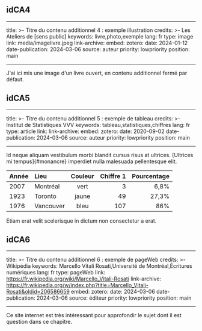 ## idCA4

---
title: >-
   Titre du contenu additionnel 4 : exemple illustration
credits: >-
   Les Ateliers de [sens public]
keywords: livre,photo,exemple
lang: fr
type: image
link: media/imagelivre.jpeg
link-archive:
embed:
zotero:
date: 2024-01-12
date-publication: 2024-03-06
source: auteur
priority: lowpriority
position: main

---

J'ai ici mis une image d'un livre ouvert, en contenu additionnel fermé par défaut.



## idCA5

---
title: >-
   Titre du contenu additionnel 5 : exemple de tableau
credits: >-
   Institut de Statistiques VVV
keywords: tableau,statistiques,chiffres
lang: fr
type: article
link:
link-archive:
embed:
zotero:
date: 2020-09-02
date-publication: 2024-03-06
source: auteur
priority: lowpriority
position: main

---

Id neque aliquam vestibulum morbi blandit cursus risus at ultrices. [Ultrices mi tempus]{#monancre} imperdiet nulla malesuada pellentesque elit.

|Année|Lieu|Couleur|Chiffre 1|Pourcentage|
|:--|:--|:-:|-:|--:|
|2007|Montréal|vert|3|6,8%|
|1923|Toronto|jaune|49|27,3%|
|1976|Vancouver|bleu|107|86%|

Etiam erat velit scelerisque in dictum non consectetur a erat.


## idCA6

---
title: >-
   Titre du contenu additionnel 6 : exemple de pageWeb
credits: >-
   Wikipédia
keywords: Marcello Vitali Rosati,Université de Montréal,Écritures numériques
lang: fr
type: pageWeb
link: https://fr.wikipedia.org/wiki/Marcello_Vitali-Rosati
link-archive: https://fr.wikipedia.org/w/index.php?title=Marcello_Vitali-Rosati&oldid=206586659
embed:
zotero:
date: 2024-03-06
date-publication: 2024-03-06
source: éditeur
priority: lowpriority
position: main

---

Ce site internet est très intéressant pour approfondir le sujet dont il est question dans ce chapitre.
